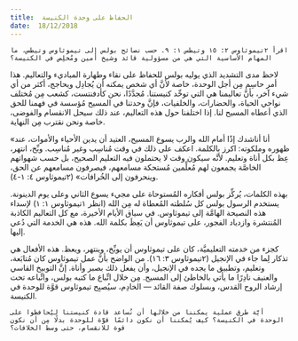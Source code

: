 ```yaml
---
title:  الحفاظ على وحدة الكنيسة
date:  18/12/2018
---
```


`اقرأ ٢تيموثاوس ٢: ١٥ وتيطس ١: ٩. حسب نصائح بولس إلى تيموثاوس وتيطس، ما المهام الأساسية التي هي من مسؤولية قائد وشيخ أمين ومُخلِص في الكنيسة؟`

لاحظ مدى التشديد الذي يوليه بولس للحفاظ على نقاء وطهارة المباديء والتعاليم. هذا أمر حاسِم مِن أجل الوحدة، خاصة لأنَّ أي شخص يمكنه أن يُجادِل ويحاجج، أكثر من أي شيء آخر، بأنَّ تعاليمنا هي التي توحِّد كنيستنا. مُجدَّدًا، نحن كأدفنتست، كشعب مِن مُختلف نواحي الحياة، والحضارات، والخلفيات، فإنَّ وحدتنا في المسيح مُؤسسة في فهمنا للحق الذي أعطاه المسيح لنا. إذا اختلفنا حول هذه التعاليم، عند ذلك سيحل الانقسام والفوضى، خاصة ونحن نقترب مِن النهاية.

«أنا أناشدك إذًا أمام الله والرب يسوع المسيح، العتيد أن يدين الأحياء والأموات، عند ظهوره وملكوته: اكرز بالكلمة. اعكف على ذلك في وقت مُناسِب وغير مُناسِب. وبِّخ، انتهر، عِظ بكل أناة وتعليم. لأنَّه سيكون وقت لا يحتملون فيه التعليم الصحيح، بل حسب شهواتهم الخاصَّة يجمعون لهم مُعلِّمين مُستحكة مسامعهم، فيصرفون مسامعهم عن الحق، وينحرفون إلى الخُرافات» (٢تيموثاوس ٤: ١-٤).

بهذه الكلمات، يُركِّز بولس أفكاره المُستوحاة على مجيء يسوع الثاني وعلى يوم الدينونة. يستخدم الرسول بولس كل سُلطته المُعطاة له مِن الله (انظر ١تيموثاوس ١: ١) لإسداء هذه النصيحة الهامَّة إلى تيموثاوس. في سياق الأيام الأخيرة، مع كل التعاليم الكاذبة المُنتشرة وازدياد الفجور، على تيموثاوس أن يَعِظَ بكلمة الله. هذه هي الخدمة التي دُعي إليها.

كجزء من خدمته التعليميَّة، كان على تيموثاوس أن يوبِّخ، وينتهر، ويعظ. هذه الأفعال هي تذكار لِما جاء في الإنجيل (٢تيموثاوس ٣: ١٦). من الواضح بأنَّ عمل تيموثاوس كان مُتابَعة، وتعليم، وتطبيق ما يجده في الإنجيل، وأن يفعل ذلك بصبر وأناة. إنَّ التوبيخ القاسي والعنيف نادِرًا ما يأتي بالخاطئ إلى المسيح. مِن خلال اتِّباع ما كتبه بولس، واتِّباعه تحت إرشاد الروح القدس، وبسلوك صفة القائد — الخادِم، سيُصبِح تيموثاوس قوَّة للوحدة في الكنيسة.

`أيَّة طرق عملية يمكننا من خلالها أن نُساعد قادة كنيستنا ليُحافظوا على الوحدة في الكنيسة؟ كيف يُمكننا أن نكون دائمًا قوَّة للوحدة بدلًا مِن أن نكون قوة للانقسام، حتى وسط الخلافات؟`